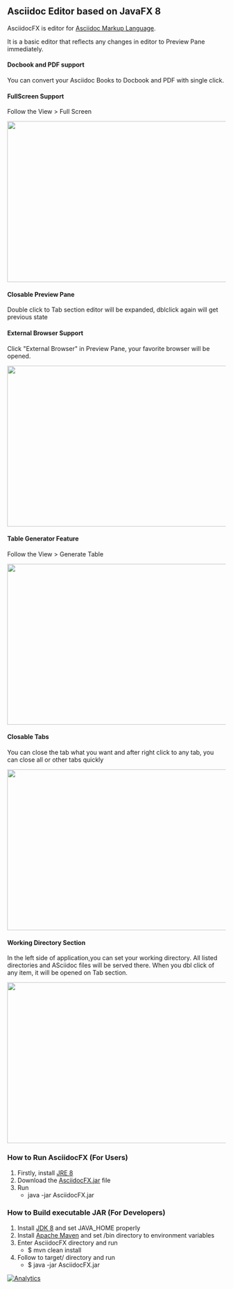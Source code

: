 ## Asciidoc Editor based on JavaFX 8

AsciidocFX is editor for [Asciidoc Markup Language](http://www.methods.co.nz/asciidoc/).

It is a basic editor that reflects any changes in editor to Preview Pane immediately.

#### Docbook and PDF support

You can convert your Asciidoc Books to Docbook and PDF with single click.

#### FullScreen Support

Follow the View > Full Screen

<img src="http://kodcu.com/asciidocfx/ascii-full-screen.png" width="700" height="371"/>

#### Closable Preview Pane

Double click to Tab section editor will be expanded, dblclick again will get previous state

#### External Browser Support

Click "External Browser" in Preview Pane, your favorite browser will be opened.

<img src="http://kodcu.com/asciidocfx/ascii-external.png" width="700" height="371"/>

#### Table Generator Feature

Follow the View > Generate Table

<img src="http://kodcu.com/asciidocfx/ascii-table-generator.png" width="700" height="371"/>

#### Closable Tabs

You can close the tab what you want and after right click to any tab, you can close all or other tabs quickly

<img src="http://kodcu.com/asciidocfx/ascii-closable-tabs.png" width="700" height="371"/>

#### Working Directory Section

In the left side of application,you can set your working directory. All listed directories and ASciidoc files will be served there. When you dbl click of any item, it will be opened on Tab section.

<img src="http://kodcu.com/asciidocfx/ascii-working-directory.png" width="700" height="371"/>

### How to Run AsciidocFX (For Users)

1. Firstly, install  [JRE 8](http://www.oracle.com/technetwork/java/javase/downloads/index.html)
2. Download the [AsciidocFX.jar](https://github.com/rahmanusta/AsciidocFX/releases/download/v1.0.3/AsciidocFX.jar) file
3. Run
    * java -jar AsciidocFX.jar

### How to Build executable JAR (For Developers)

1. Install [JDK 8](http://www.oracle.com/technetwork/java/javase/downloads/index.html) and set JAVA_HOME properly
2. Install [Apache Maven](http://maven.apache.org/download.cgi) and set /bin directory to environment variables
3. Enter AsciidocFX directory and run
    * $ mvn clean install
4. Follow to target/ directory and run
    * $ java -jar AsciidocFX.jar

[![Analytics](https://ga-beacon.appspot.com/UA-52823012-1/AsciidocFX/readme)](https://github.com/rahmanusta/AsciidocFX)
